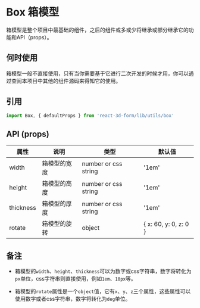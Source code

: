 # Box 箱模型

箱模型是整个项目中最基础的组件，之后的组件或多或少将继承或部分继承它的功能和API（props）。

## 何时使用

箱模型一般不直接使用，只有当你需要基于它进行二次开发的时候才用，你可以通过查阅本项目中其他的组件源码来得知它的使用。

## 引用

```javascript
import Box, { defaultProps } from 'react-3d-form/lib/utils/box'
```

## API (props)

| 属性 | 说明 | 类型 | 默认值 |
| --- | --- | --- | --- |
| width | 箱模型的宽度 | number or css string | '1em' |
| height | 箱模型的高度 | number or css string | '1em' |
| thickness | 箱模型的厚度 | number or css string | '1em' |
| rotate | 箱模型的旋转 | object | { x: 60, y: 0, z: 0 } |

## 备注

* 箱模型的`width`、`height`、`thickness`可以为数字或css字符串，数字将转化为`px`单位，css字符串则直接使用，例如`1em`、`10px`等。

* 箱模型的`rotate`属性是一个`object`值，它有`x`、`y`、`z`三个属性，这些属性可以使用数字或者css字符串，数字将转化为`deg`单位。